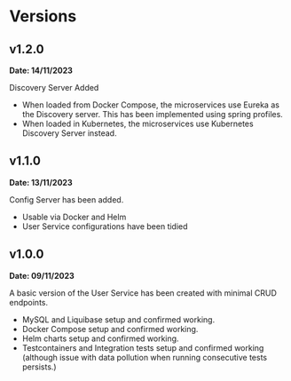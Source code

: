 # Versions

## v1.2.0
**Date: 14/11/2023**

Discovery Server Added
+ When loaded from Docker Compose, the microservices use Eureka as the Discovery server. This has been implemented using spring profiles.
+ When loaded in Kubernetes, the microservices use Kubernetes Discovery Server instead.

## v1.1.0
**Date: 13/11/2023**

Config Server has been added.
+ Usable via Docker and Helm
+ User Service configurations have been tidied

## v1.0.0
**Date: 09/11/2023**

A basic version of the User Service has been created with minimal CRUD endpoints.
+ MySQL and Liquibase setup and confirmed working.
+ Docker Compose setup and confirmed working.
+ Helm charts setup and confirmed working.
+ Testcontainers and Integration tests setup and confirmed working (although issue with data pollution when running consecutive tests persists.)
